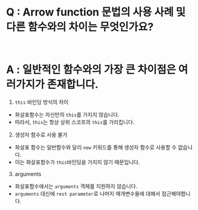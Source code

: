 # Q : Arrow function 문법의 사용 사례 및 다른 함수와의 차이는 무엇인가요?

<br />

# A : 일반적인 함수와의 가장 큰 차이점은 여러가지가 존재합니다.

1. `this` 바인딩 방식의 차이

- 화살표함수는 자신만의 `this`를 가지지 않습니다.
- 따라서, `this`는 항상 상위 스코프의 `this`를 가리킵니다.

2. 생성자 함수로 사용 불가

- 화살표 함수는 일반함수와 달리 `new` 키워드를 통해 생성자 함수로 사용할 수 없습니다.
- 이는 화살표함수가 `this`바인딩을 가지지 않기 때문입니다.

3. arguments

- 화살표함수에서는 `arguments` 객체를 지원하지 않습니다.
- `arguments` 대신에 `rest parameter`로 나머지 매개변수들에 대해서 접근해야합니다.
